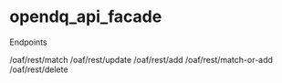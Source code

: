 opendq_api_facade
=================

Endpoints

/oaf/rest/match
/oaf/rest/update
/oaf/rest/add
/oaf/rest/match-or-add
/oaf/rest/delete

